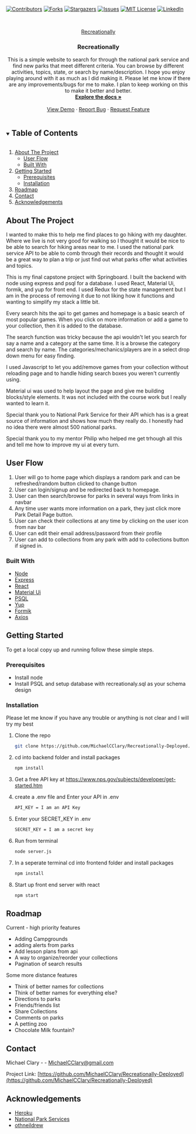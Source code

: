 ﻿<!--
*** Thanks for checking out the Best-README-Template. If you have a suggestion
*** that would make this better, please fork the repo and create a pull request
*** or simply open an issue with the tag "enhancement".
*** Thanks again! Now go create something AMAZING! :D
***
***
***
*** To avoid retyping too much info. Do a search and replace for the following:
*** MichaelCClary, CapstoneOne, twitter_handle, MichaelCClary@gmail.com, The Vault, project_description
-->



<!-- PROJECT SHIELDS -->
<!--
*** I'm using markdown "reference style" links for readability.
*** Reference links are enclosed in brackets [ ] instead of parentheses ( ).
*** See the bottom of this document for the declaration of the reference variables
*** for contributors-url, forks-url, etc. This is an optional, concise syntax you may use.
*** https://www.markdownguide.org/basic-syntax/#reference-style-links
-->
[![Contributors][contributors-shield]][contributors-url]
[![Forks][forks-shield]][forks-url]
[![Stargazers][stars-shield]][stars-url]
[![Issues][issues-shield]][issues-url]
[![MIT License][license-shield]][license-url]
[![LinkedIn][linkedin-shield]][linkedin-url]


<!-- PROJECT LOGO -->
<br />
<p align="center">
  <a href="https://github.com/MichaelCClary/Recreationally-Deployed">
    <!-- <img src="images/logo.png" alt="Logo" width="80" height="80"> -->
    Recreationally
  </a>

  <h3 align="center">Recreationally</h3>

  <p align="center">
    This is a simple website to search for through the national park service and find new parks that meet different criteria.  You can browse by different activities, topics, state, or search by name/description.  I hope you enjoy playing around with it as much as I did making it.  Please let me know if there are any improvements/bugs for me to make.  I plan to keep working on this to make it better and better.
    <br />
    <a href="https://github.com/MichaelCClary/Recreationally-Deployed"><strong>Explore the docs »</strong></a>
    <br />
    <br />
    <a href="https://level-exchange.surge.sh/">View Demo</a>
    ·
    <a href="https://github.com/MichaelCClary/Recreationally-Deployed/issues">Report Bug</a>
    ·
    <a href="https://github.com/MichaelCClary/Recreationally-Deployed/issues">Request Feature</a>
  </p>
</p>



<!-- TABLE OF CONTENTS -->
<details open="open">
  <summary><h2 style="display: inline-block">Table of Contents</h2></summary>
  <ol>
    <li>
      <a href="#about-the-project">About The Project</a>
      <ul>
        <li><a href="#user-flow">User Flow</a></li>
      </ul>
      <ul>
        <li><a href="#built-with">Built With</a></li>
      </ul>
    </li>
    <li>
      <a href="#getting-started">Getting Started</a>
      <ul>
        <li><a href="#prerequisites">Prerequisites</a></li>
        <li><a href="#installation">Installation</a></li>
      </ul>
    </li>
    <li><a href="#roadmap">Roadmap</a></li>
    <!-- <li><a href="#contributing">Contributing</a></li>
    <li><a href="#license">License</a></li> -->
    <li><a href="#contact">Contact</a></li>
    <li><a href="#acknowledgements">Acknowledgements</a></li>
  </ol>
</details>



<!-- ABOUT THE PROJECT -->
## About The Project
I wanted to make this to help me find places to go hiking with my daughter.  Where we live is not very good for walking so I thought it would be nice to be able to search for hiking areas near to me.  I used the national park service API to be able to comb through their records and thought it would be a great way to plan a trip or just find out what parks offer what activities and topics.

This is my final capstone project with Springboard.
I built the backend with node using express and psql for a database. I used React, Material Ui, formik, and yup for front end.  I used Redux for the state management but I am in the process of removing it due to not liking how it functions and wanting to simplify my stack a little bit.

Every search hits the api to get games and homepage is a basic search of most popular games.  When you click on more information or add a game to your collection, then it is added to the database.  

The search function was tricky because the api wouldn't let you search for say a name and a category at the same time.  It is a browse the category and search by name.  The categories/mechanics/players are in a select drop down menu for easy finding.

I used Javascript to let you add/remove games from your collection without reloading page and to handle hiding search boxes you weren't currently using.

Material ui was used to help layout the page and give me building blocks/style elements.  It was not included with the course work but I really wanted to learn it.  

Special thank you to National Park Service for their API which has is a great source of information and shows how much they really do.  I honestly had no idea there were almost 500 national parks.

Special thank you to my mentor Philip who helped me get trhough all this and tell me how to improve my ui at every turn.

## User Flow
1. User will go to home page which displays a random park and can be refreshed/random button clicked to change button
2. User can login/signup and be redirected back to homepage.
3. User can then search/browse for parks in several ways from links in navbar
4. Any time user wants more information on a park, they just click more Park Detail Page button.
5. User can check their collections at any time by clicking on the user icon from nav bar
6. User can edit their email address/password from their profile
7. User can add to collections from any park with add to collections button if signed in.

<!-- [![Product Name Screen Shot][product-screenshot]](https://example.com) -->
<!-- 
Here's a blank template to get started:
**To avoid retyping too much info. Do a search and replace with your text editor for the following:**
`MichaelCClary`, `CapstoneOne`, `twitter_handle`, `MichaelCClary@gmail.com`, `The Vault`, `project_description` -->


### Built With

* [Node](https://nodejs.org/en/)
* [Express](https://expressjs.com/)
* [React](https://reactjs.org/)
* [Material Ui](https://mui.com/)
* [PSQL](https://www.postgresql.org/)
* [Yup](https://www.npmjs.com/package/yup)
* [Formik](https://formik.org/)
* [Axios](https://github.com/axios/axios)



<!-- GETTING STARTED -->
## Getting Started

To get a local copy up and running follow these simple steps.

### Prerequisites

* Install node
* Install PSQL and setup database with recreationaly.sql as your schema design

### Installation
Please let me know if you have any trouble or anything is not clear and I will try my best

1. Clone the repo
   ```sh
   git clone https://github.com/MichaelCClary/Recreationally-Deployed.git
   ```
2. cd into backend folder and install packages
   ```sh
   npm install
   ```   
3. Get a free API key at https://www.nps.gov/subjects/developer/get-started.htm

4. create a .env file and Enter your API in .env
   ```sh
   API_KEY = I am an API Key
   ```
5. Enter your SECRET_KEY in .env
   ```sh
   SECRET_KEY = I am a secret key
   ```
6. Run from terminal
   ```sh
   node server.js
   ```
7. In a seperate terminal cd into frontend folder and install packages
   ```sh
   npm install
   ```
8. Start up front end server with react   
   ```sh
   npm start
   ```


<!-- ROADMAP -->
## Roadmap

<!-- See the [open issues](https://github.com/MichaelCClary/CapstoneOne/issues) for a list of proposed features (and known issues). -->

Current - high priority features
* Adding Campgrounds
* adding alerts from parks
* Add lesson plans from api
* A way to organize/reorder your collections
* Pagination of search results

Some more distance features
* Think of better names for collections
* Think of better names for everything else?
* Directions to parks
* Friends/friends list
* Share Collections
* Comments on parks
* A petting zoo
* Chocolate Milk fountain?

<!-- CONTRIBUTING -->
<!-- ## Contributing

Contributions are what make the open source community such an amazing place to be learn, inspire, and create. Any contributions you make are **greatly appreciated**.

1. Fork the Project
2. Create your Feature Branch (`git checkout -b feature/AmazingFeature`)
3. Commit your Changes (`git commit -m 'Add some AmazingFeature'`)
4. Push to the Branch (`git push origin feature/AmazingFeature`)
5. Open a Pull Request

Email me if you have something you want me to add/a bug to fix and I will do my best.

<!-- LICENSE -->
<!-- ## License

Distributed under the MIT License. See `LICENSE` for more information. -->


<!-- CONTACT -->
## Contact

Michael Clary - <!--[@twitter_handle](https://twitter.com/twitter_handle) --> - MichaelCClary@gmail.com

Project Link: [https://github.com/MichaelCClary/Recreationally-Deployed](https://github.com/MichaelCClary/Recreationally-Deployed)



<!-- ACKNOWLEDGEMENTS -->
## Acknowledgements

* [Heroku](heroku.com)
* [National Park Services](https://www.nps.gov/index.htm)
* [othneildrew](https://github.com/othneildrew/Best-README-Template)





<!-- MARKDOWN LINKS & IMAGES -->
<!-- https://www.markdownguide.org/basic-syntax/#reference-style-links -->
[contributors-shield]: https://img.shields.io/github/contributors/MichaelCClary/Recreationally-Deployed.svg?style=for-the-badge
[contributors-url]: https://github.com/MichaelCClary/Recreationally-Deployed/graphs/contributors
[forks-shield]: https://img.shields.io/github/forks/MichaelCClary/Recreationally-Deployed.svg?style=for-the-badge
[forks-url]: https://github.com/MichaelCClary/Recreationally-Deployed/network/members
[stars-shield]: https://img.shields.io/github/stars/MichaelCClary/Recreationally-Deployed.svg?style=for-the-badge
[stars-url]: https://github.com/MichaelCClary/Recreationally-Deployed/stargazers
[issues-shield]: https://img.shields.io/github/issues/MichaelCClary/Recreationally-Deployed.svg?style=for-the-badge
[issues-url]: https://github.com/MichaelCClary/Recreationally-Deployed/issues
[license-shield]: https://img.shields.io/github/license/MichaelCClary/Recreationally-Deployed.svg?style=for-the-badge
[license-url]: https://github.com/MichaelCClary/Recreationally-Deployed/blob/master/LICENSE.txt
[linkedin-shield]: https://img.shields.io/badge/-LinkedIn-black.svg?style=for-the-badge&logo=linkedin&colorB=555
[linkedin-url]: https://linkedin.com/in/MichaelCClary

